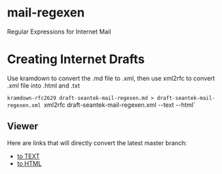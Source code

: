 # mail-regexen
Regular Expressions for Internet Mail

# Creating Internet Drafts

Use kramdown to convert the .md file to .xml, then use xml2rfc to convert .xml file into .html and .txt

 `kramdown-rfc2629 draft-seantek-mail-regexen.md > draft-seantek-mail-regexen.xml
 `xml2rfc draft-seantek-mail-regexen.xml --text --html`


## Viewer

Here are links that will directly convert the latest master branch:

* [to TEXT](http://xml2rfc.ietf.org/cgi-bin/xml2rfc-dev.cgi?input=&url=https%3A%2F%2Fraw.githubusercontent.com%2Fseantek%2Fmail-regexen%2Fmaster%2Fdraft-seantek-mail-regexen.md&inputtype=kramdown&modeAsFormat=txt%2Fascii&type=ascii&Submit=Submit)
* [to HTML](http://xml2rfc.ietf.org/cgi-bin/xml2rfc-dev.cgi?input=&url=https%3A%2F%2Fraw.githubusercontent.com%2Fseantek%2Fmail-regexen%2Fmaster%2Fdraft-seantek-mail-regexen.md&inputtype=kramdown&modeAsFormat=html%2Fascii&type=ascii&Submit=Submit)


